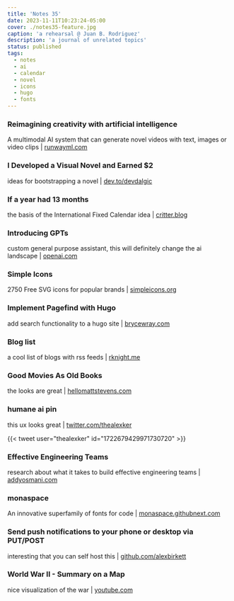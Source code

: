 ```yaml
---
title: 'Notes 35'
date: 2023-11-11T10:23:24-05:00
cover: ./notes35-feature.jpg
caption: 'a rehearsal @ Juan B. Rodriguez'
description: 'a journal of unrelated topics'
status: published
tags:
  - notes
  - ai
  - calendar
  - novel
  - icons
  - hugo
  - fonts
---
```


### Reimagining creativity with artificial intelligence

A multimodal AI system that can generate novel videos with text, images or video clips | [runwayml.com](https://research.runwayml.com)

### I Developed a Visual Novel and Earned $2

ideas for bootstrapping a novel | [dev.to/devdalgic](https://dev.to/devdalgic/i-developed-a-visual-novel-and-earned-2-1j3c)

### If a year had 13 months

the basis of the International Fixed Calendar idea | [critter.blog](https://critter.blog/2023/10/31/if-a-year-had-13-months/)

### Introducing GPTs

custom general purpose assistant, this will definitely change the ai landscape | [openai.com](https://openai.com/blog/introducing-gpts)

### Simple Icons

2750 Free SVG icons for popular brands | [simpleicons.org](https://simpleicons.org)

### Implement Pagefind with Hugo

add search functionality to a hugo site | [brycewray.com](https://www.brycewray.com/posts/2022/07/pagefind-quite-find-site-search)

### Blog list

a cool list of blogs with rss feeds | [rknight.me](https://defaults.rknight.me)

### Good Movies As Old Books

the looks are great | [hellomattstevens.com](http://hellomattstevens.com/good-movies-as-old-books)

### humane ai pin

this ux looks great | [twitter.com/thealexker](https://twitter.com/thealexker/status/1722679429971730720?s=61&t=j9bw6YGbbGjknl1MlJz0lQ)

{{< tweet user="thealexker" id="1722679429971730720" >}}

### Effective Engineering Teams

research about what it takes to build effective engineering teams | [addyosmani.com](https://addyosmani.com/blog/effective-teams/)

### monaspace

An innovative superfamily of fonts for code | [monaspace.githubnext.com](https://monaspace.githubnext.com)

### Send push notifications to your phone or desktop via PUT/POST

interesting that you can self host this | [github.com/alexbirkett](https://github.com/binwiederhier/ntfy)

### World War II - Summary on a Map

nice visualization of the war | [youtube.com](https://www.youtube.com/watch?v=-CQatuQdQv4)
